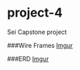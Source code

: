 # project-4
Sei Capstone project



###Wire Frames
[Imgur](https://i.imgur.com/2WYspTg.png)


###ERD
[Imgur](https://i.imgur.com/ez8MX9d.png)
